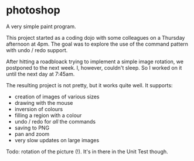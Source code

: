 # photoshop
A very simple paint program.

This project started as a coding dojo with some colleagues on a Thursday afternoon at 4pm.
The goal was to explore the use of the command pattern with undo / redo support.

After hitting a roadbloack trying to implement a simple image rotation, we postponed to the next week.
I, however, couldn't sleep. So I worked on it until the next day at 7:45am.

The resulting project is not pretty, but it works quite well. It supports:
 - creation of images of various sizes
 - drawing with the mouse
 - inversion of colours
 - filling a region with a colour
 - undo / redo for *all* the commands
 - saving to PNG
 - pan and zoom
 - very slow updates on large images
 
Todo: rotation of the picture (!). It's in there in the Unit Test though.
